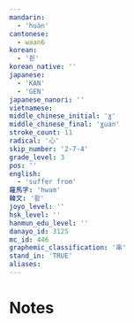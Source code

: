 ```yaml
---
mandarin:
  - 'huàn'
cantonese:
  - waan6
korean:
  - '환'
korean_native: ''
japanese:
  - 'KAN'
  - 'GEN'
japanese_nanori: ''
vietnamese:
middle_chinese_initial: 'ɣ'
middle_chinese_final: 'ɣuan'
stroke_count: 11
radical: '心'
skip_number: '2-7-4'
grade_level: 3
pos: ''
english:
  - 'suffer from'
羅馬字: 'hwam'
韓文: '홤'
joyo_level: ''
hsk_level: ''
hanmun_edu_level: ''
danayo_id: 3125
mc_id: 446
graphemic_classification: '串'
stand_in: 'TRUE'
aliases:
---
```


# Notes

